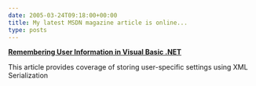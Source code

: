 ```yaml
---
date: 2005-03-24T09:18:00+00:00
title: My latest MSDN magazine article is online...
type: posts
---
```

[ <b>Remembering User Information in Visual Basic .NET</b> ](http://msdn.microsoft.com/msdnmag/issues/05/04/AdvancedBasics/default.aspx)


This article provides coverage of storing user-specific settings using XML Serialization
